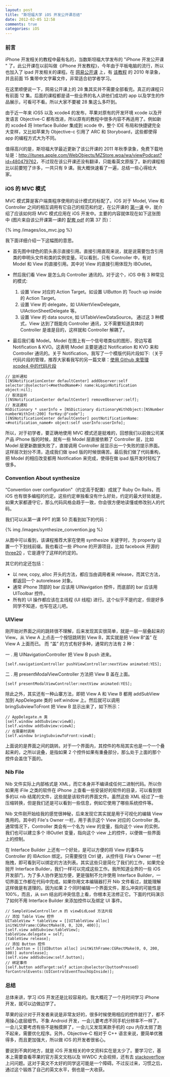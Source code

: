 ```yaml
---
layout: post
title: "斯坦福大学 iOS 开发公开课总结"
date: 2012-02-05 12:58
comments: true
categories: iOS
---
```


### 前言

iPhone 开发相关的教程中最有名的，当数斯坦福大学发布的 "iPhone 开发公开课 " 了。此公开课在以前叫做《iPhone 开发教程》，今年由于平板电脑的流行，所以也加入了 ipad 开发相关的课程。在 [网易公开课](http://v.163.com/special/opencourse/iPhonekaifa.html) 上，有 [该教程](http://v.163.com/special/opencourse/iPhonekaifa.html) 的 2010 年录象，并且前面 15 集带中文字幕文件，非常适合初学者学习。

<!--more-->

在这里顺便说一下，网易公开课上的 28 集其实并不需要全部看完。真正的课程只有前面 12 集。后面的课程都是请一些业界的名人讲他们成功的 app 以及学生的作品展示，可看可不看。所以大家不要被 28 集这么多吓到。

由于近一年来 iOS5 以及 xcode4 的发布，苹果对原有的开发环境 xcode 以及开发语言 Objective-C 都有改进，所以原有的教程中很多内容不再适用了。例如新的 xcode4 将 Interface Builder 集成到 xcode 中，整个 IDE 布局和快捷键完全大变样，又比如苹果为 Objective-c 引用了 ARC 和 Storyboard，这些都使得 app 的编程方式大为不同。

值得高兴的是，斯坦福大学最近更新了该公开课的 2011 年秋季录象，免费下载地址是：<http://itunes.apple.com/WebObjects/MZStore.woa/wa/viewPodcast?id=480479762>，不过现在该公开课还没有翻译，只能看英文原版了。新的课程相比以前要短了许多，一共只有 9 课。我大概快速看了一遍，总结一些心得给大家。

### iOS 的 MVC 模式

MVC 模式算是客户端类程序使用的设计模式的标配了。iOS 对于 Model, View 和 Controller 之间的相互调用有它自己的规范和约定，在公开课的 [第一课](http://itunes.apple.com/itunes-u/ipad-iPhone-application-development/id480479762#) 中，就介绍了应该如何将 MVC 模式应用在 iOS 开发中。主要的内容就体现在如下这张图中 (图片来自该公开课第一课的 [配套 pdf](http://itunes.apple.com/itunes-u/ipad-iPhone-application-development/id480479762#) 的第 37 页)：

{% img /images/ios_mvc.jpg %}

我下面详细介绍一下这幅图的意思。

* 首先图中绿色的箭头表示直接引用。直接引用直观来说，就是说需要包含引用类的申明头文件和类的实例变量。可以看到，只有 Controller 中，有对 Model 和 View 的直接引用。其中对 View 的直接引用体现为 IBOutlet。

* 然后我们看 View 是怎么向 Controller 通讯的。对于这个，iOS 中有 3 种常见的模式:
   1. 设置 View 对应的 Action Target。如设置 UIButton 的 Touch up inside 的 Action Target。
   1. 设置 View 的 delegate，如 UIAlertViewDelegate, UIActionSheetDelegate 等。
   1. 设置 View 的 data source, 如 UITableViewDataSource。
  通过这 3 种模式，View 达到了既能向 Controller 通讯，又不需要知道具体的 Controller 是谁是目的，这样就和 Controller 解耦了。

* 最后我们看 Model。Model 在图上有一个信号塔类似的图形，旁边写着 Notification & KVO。这表明 Model 主要是通过 Notification 和 KVO 来和 Controller 通讯的。关于 Notification，我写了一个模版代码片段如下:（关于代码片段的管理，推荐大家看我写的另一篇文章：[使用 Github 来管理 xcode4 中的代码片段](http://blog.devtang.com/blog/2012/02/04/use-git-to-manage-code-snippets/)

``` objc
// 监听通知
[[NSNotificationCenter defaultCenter] addObserver:self selector:@selector(<#methodName#>) name:kLoginNotification object:nil];
// 取消监听
[[NSNotificationCenter defaultCenter] removeObserver:self];
// 发送通知
NSDictionary * userInfo = [NSDictionary dictionaryWithObject:[NSNumber numberWithInt:200] forKey:@"code"];
[[NSNotificationCenter defaultCenter] postNotificationName:<#notification_name#> object:self userInfo:userInfo];
```

所以，对于初学者，要正确地使用 MVC 模式还是挺难的，回想我们以前做公司某产品 iPhone 版的时候，就有一些 Model 层直接依赖了 Controller 层，比如 Model 层更新数据失败了，直接调用 Controller 层显示出一个失败的提示界面。这样层次划分不清，造成我们做 ipad 版的时候很痛苦。最后我们做了代码重构，把 Model 的相应改变都用 Notification 来完成，使得在做 ipad 版开发时轻松了很多。


### Convention About synthesize

“Convention over configuration"（约定高于配置）成就了 Ruby On Rails，而 iOS 也有很多编程的约定。这些约定单独看没有什么好处，约定的最大好处就是，如果大家都遵守它，那么代码风格会趋于一致，你会很方便地读懂或修改别人的代码。

我们可以从第一课 PPT 的第 50 页看到如下的代码：

{% img /images/synthesize_convention.jpg %}

从图中可以看到，该课程推荐大家在使用 synthesize 关键字时，为 property 设置一个下划线前缀。我也看过一些 iPhone 的开源项目，比如 facebook 开源的 [three20](https://github.com/facebook/three20/) ，它是遵守了这样的约定的。

其它的约定还包括：

* 以 new, copy, alloc 开头的方法，都应当由调用者来 release，而其它方法，都返回一个 autorelease 对象。
* 通常 iPhone 顶部的 bar 应该用 UINavigation 控件，而底部的 bar 应该用 UIToolbar 控件。
* 所有的 UI 操作都应该在主线程 (UI 线程) 进行。这个似乎不是约定，但是好多同学不知道，也写在这儿吧。


### UIView

刚开始对界面之间的跳转很不理解，后来发现其实很简单，就是一层一层叠起来的 View。从 View A 上点击一个按钮跳转到 View B，其实就是把 View B“盖” 在 View A 上面而已。
而 “盖” 的方式有好多种，通常的方法有 2 种：

 一 . 用 UINavigationController 把 View B push 进来。
``` objc
[self.navigationController pushViewController:nextView animated:YES]; 
```

 二 . 用 presentModalViewController 方法把 View B 盖在上面。

``` objc
[self presentModalViewController:nextView animated:YES];
```

除此之外，其实还有一种山寨方法，即把 View A 和 View B 都用 addSubView 加到 AppDelegate 类的 self.window 上。然后就可以调用 bringSubviewToFront 把 View B 显示出来了，如下所示：
``` objc
// AppDelegate.m 类
[self.window addSubview:viewB];
[self.window addSubview:viewA];
// 在需要时调用
[self.window bringSubviewToFront:viewB];
```

上面说的是界面之间的跳转。对于一个界面内，其控件的布局其实也是一个一个叠起来的，之所以说叠，是指如果 2 个控件如果有重叠部分，那么处于上面的那个控件会盖住下面的。

### Nib File

Nib 文件实际上内部格式是 XML，而它本身并不编译成任何二进制代码。所以你如果用 iFile 之类的软件在 iPhone 上查看一些安装好的软件的目录，可以看到很多的以 nib 结尾的文件，这些就是该软件的界面文件。虽然这些 XML 经过了一些压缩转换，但是我们还是可以看到一些信息，例如它使用了哪些系统控件等。

Nib 文件刚开始给我的感觉很神秘，后来发现它其实就是用于可视化的编辑 View 类用的。其中的 File's Owner 一栏，用于表示这个 View 对应的 Controller 类。通常情况下，Controller 类会有一个名为 view 的变量，指向这个 view 的实例，我们也可以建立多个 IBOutlet 变量，指向这个 view 上的控件，以便做一些界面上的控制。

在 Interface Builder 上还有一个好处，是可以方便的将 View 的事件与 Controller 的 IBAction 绑定。只需要按住 Ctrl 键，从控件往 File's Owner 一栏拖拽，即可看到可以绑定的方法列表。其实这些只是简化了我们的工作，如果完全抛开 Interface Builder，我们一样可以完成这些工作。我所知道业界的一些 iOS 开发部门，为了多人协作更加方便，更是强制不允许使用 Interface Builder，一切界面工作都在代码中完成。如果你用文本编辑器打开 Nib 文件看过，就能理解这样做是有道理的。因为如果 2 个同时编辑一个界面文件，那么冲突的可能性是 100%，而且，从 svn 结出的冲突信息上看，你根本无法修正它。下面的代码演示了如何不用 Interface Builder 来添加控件以及绑定 UI 事件。

``` objc
// SampleViewController.m 的 viewDidLoad 方法片段
// 添加 Table View 控件
UITableView * tableView = [[UITableView alloc] initWithFrame:CGRectMake(0, 0, 320, 400)];
[self.view addSubview:tableView];
tableView.delegate = self;
[tableView release];
// 添加 Button 控件
self.button = [[[UIButton alloc] initWithFrame:CGRectMake(0, 0, 200, 100)] autorelease];
[self.view addSubview:self.button];
// 绑定事件
[self.button addTarget:self action:@selector(buttonPressed) forControlEvents:(UIControlEventTouchUpInside)];
```

### 总结

总体来讲，学习 iOS 开发还是比较容易的。我大概花了一个月时间学习 iPhone 开发，就可以边做边学了。

苹果的设计对于开发者来说是非常友好的，很多时候使用相应的控件就行了，都不用操心底层细节。不象 Android 开发，一会儿要考虑不同手机分辨率不一样了，一会儿又要考虑有些不是触摸屏了，一会儿又发现某款手机的 cpu 内存太弱了跑不起来，需要优化程序。另外，Objective-C 相对于 C++ 语言来说，要简单优雅得多，而且更加强大，所以做 iOS 的开发者很省心。

要说到不爽的地方，就是 iOS 开发相关的中文资料实在是太少了。要学习它，基本上需要查看苹果的官方英文文档以及 WWDC 大会视频，还有去 [stackoverflow](http://www.stackoverflow.com) 上问问题。这对于英文不太好的同学这可能是一个障碍。不过反过来，习惯之后，通过这个锻炼了自己的英文水平，倒也是一大收获。
